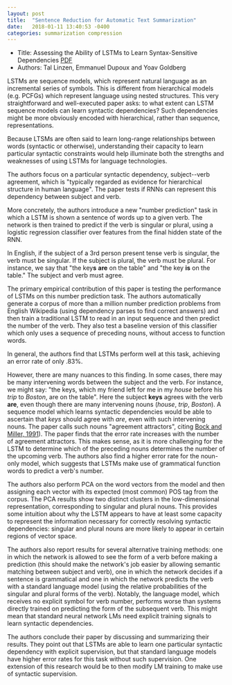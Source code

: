 ```yaml
---
layout: post
title:  "Sentence Reduction for Automatic Text Summarization"
date:   2018-01-11 13:40:53 -0400
categories: summarization compression
---
```

* Title: Assessing the Ability of LSTMs to Learn Syntax-Sensitive Dependencies [PDF](https://arxiv.org/pdf/1611.01368.pdf)
* Authors: Tal Linzen, Emmanuel Dupoux and Yoav Goldberg


LSTMs are sequence models, which represent natural language as an incremental
series of symbols. This is different from hierarchical models (e.g. PCFGs) which
represent language using nested structures. This very straightforward and well-executed
paper asks: to what extent can LSTM sequence models can learn syntactic dependencies?
Such dependencies might be more obviously encoded with hierarchical, rather than sequence, representations.

Because LTSMs are often said to
learn long-range relationships between words (syntactic or otherwise), understanding
their capacity to learn particular syntactic constraints would help illuminate
both the strengths and weaknesses of using LSTMs for language technologies.

The authors focus
on a particular syntactic dependency, subject--verb agreement, which is "typically regarded as
evidence for hierarchical structure in human language". The paper tests if RNNs
can represent this dependency between subject and verb.

More concretely, the authors introduce a new "number prediction" task in which
a LSTM is shown a sentence of words up to a given verb. The network is then trained to predict if the verb is singular
or plural, using a logistic regression classifier over features from the final hidden state of the RNN.

In English, if the subject of a 3rd person present tense verb is singular, the
verb must be singular. If the subject is plural, the verb must be plural. For instance,
we say that "the key**s** **are** on the table" and "the key **is** on the table."
The subject and verb must agree.

The primary empirical contribution of this paper is testing the performance of
LSTMs on this number prediction task. The authors automatically generate a corpus
of more than a million number prediction problems from English Wikipedia (using
dependency parses to find correct answers) and then train a traditional LSTM
to read in an input sequence and then predict the number of the verb.
They also test a baseline version of this classifier
which only uses a sequence of preceding nouns, without access to function words.

In general, the authors find that LSTMs perform well at this task, achieving an error rate of only .83%.

However, there are many nuances to this finding.
In some cases, there may be many intervening words
between the subject and the verb. For instance, we might say: "the keys, which
my friend left for me in my *house* before his *trip* to *Boston*, are on the table".
Here the subject **keys** agrees with the verb **are**, even though there are many
intervening nouns (*house*, *trip*, *Boston*). A sequence model which learns syntactic dependencies
would be able to ascertain that *keys* should agree with *are*, even with such intervening
nouns. The paper calls such nouns "agreement attractors", citing [Bock and Miller, 1991](
https://www.ncbi.nlm.nih.gov/pubmed/2001615)). The paper finds that the error rate increases with the number of agreement attractors. This makes sense, as it is more challenging for the LSTM to determine which of the preceding nouns determines the number
of the upcoming verb. The authors also find a higher error rate for the noun-only model, which suggests that LSTMs make use of grammatical function words to predict a
verb's number.

The authors also perform PCA on the word vectors from the model and then assigning
each vector with its expected (most common) POS tag from the corpus. The PCA
results show two distinct clusters in the low-dimensional representation,
corresponding to singular and plural nouns. This provides some intuition about why the LSTM appears to have at least some capacity to represent the information necessary for correctly resolving syntactic dependencies: singular and plural nouns are more likely to appear in certain regions of vector space.

The authors also report results for several alternative training methods: one in which
the network is allowed to see the form of a verb before making a prediction
(this should make the network's job easier by allowing semantic matching between
subject and verb), one in which the network decides if a sentence is grammatical
and one in which the network predicts the verb with a standard language model (using the relative probabilities of the singular and plural forms of the verb).
Notably, the language model, which receives no explicit symbol for verb number,
performs worse than systems directly trained on predicting the form of the subsequent verb. This might mean that standard neural network LMs need
explicit training signals to learn syntactic dependencies.

The authors conclude their paper by discussing and summarizing their results.
They point out that LSTMs are able to learn one particular syntactic
dependency with explicit supervision, but that standard language models have higher
error rates for this task without such supervision. One extension of this research would be to then modify LM training to make use of syntactic supervision.
